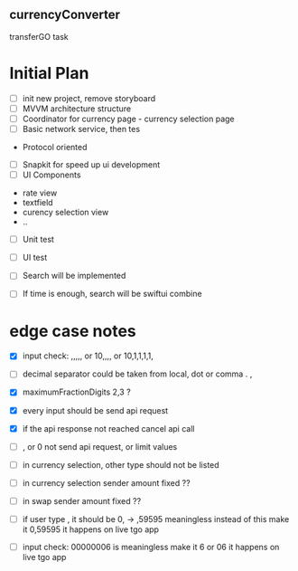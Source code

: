 ## currencyConverter
transferGO task

# Initial Plan

- [ ] init new project, remove storyboard
- [ ] MVVM architecture structure
- [ ] Coordinator for currency page - currency selection page
- [ ] Basic network service, then tes
- Protocol oriented
- [ ] Snapkit for speed up ui development
- [ ] UI Components
 - rate view
 - textfield
 - curency selection view
 - ..
 
- [ ] Unit test
- [ ] UI test
- [ ] Search will be implemented
- [ ] If time is enough, search will be swiftui combine



# edge case notes
- [x] input check: ,,,,, or 10,,,, or 10,1,1,1,1, 

- [ ] decimal separator could be taken from local, dot or comma . , 

- [x] maximumFractionDigits 2,3 ? 
- [x] every input should be send api request 
- [x] if the api response not reached cancel api call
- [ ] , or 0 not send api request, or limit values
- [ ] in currency selection, other type should not be listed
- [ ] in currency selection sender amount fixed ??
- [ ] in swap sender amount fixed ??
- [ ] if user type , it should be 0, -> ,59595 meaningless instead of this make it 0,59595 it happens on live tgo app
- [ ] input check: 00000006 is meaningless make it 6 or 06 it happens on live tgo app

